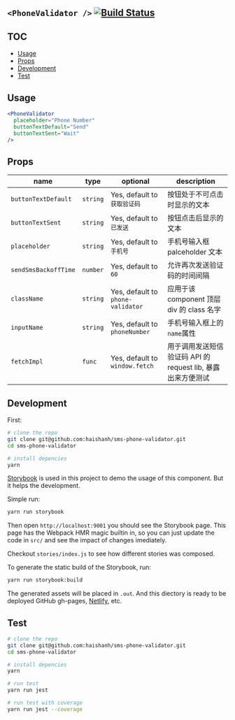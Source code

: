 ## `<PhoneValidator />` [![Build Status](https://travis-ci.org/haishanh/sms-phone-validator.svg?branch=master)](https://travis-ci.org/haishanh/sms-phone-validator)

## TOC

-   [Usage](#usage)
-   [Props](#props)
-   [Development](#development)
-   [Test](#test)

## Usage

```jsx
<PhoneValidator
  placeholder="Phone Number"
  buttonTextDefault="Send"
  buttonTextSent="Wait"
/>
```

## Props

| name                 | type     | optional                          | description                             |
| -------------------- | -------- | --------------------------------- | --------------------------------------- |
| `buttonTextDefault`  | `string` | Yes, default to `获取验证码`           | 按钮处于不可点击时显示的文本                          |
| `buttonTextSent`     | `string` | Yes, default to `已发送`             | 按钮点击后显示的文本                              |
| `placeholder`        | `string` | Yes, default to `手机号`             | 手机号输入框 palceholder 文本                   |
| `sendSmsBackoffTime` | `number` | Yes, default to `60`              | 允许再次发送验证码的时间间隔                          |
| `className`          | `string` | Yes, default to `phone-validator` | 应用于该 component 顶层 div 的 class 名字        |
| `inputName`          | `string` | Yes, default to `phoneNumber`     | 手机号输入框上的`name`属性                        |
| `fetchImpl`          | `func`   | Yes, default to `window.fetch`    | 用于调用发送短信验证码 API 的 request lib, 暴露出来方便测试 |

## Development

First:

```bash
# clone the repo
git clone git@github.com:haishanh/sms-phone-validator.git
cd sms-phone-validator

# install depencies
yarn
```

[Storybook] is used in this project to demo the usage of this component. But it helps the development.

Simple run:

```bash
yarn run storybook
```

Then open `http://localhost:9001` you should see the Storybook page. This page has the Webpack HMR magic builtin in, so you can just update the code in `src/` and see the impact of changes imediately.

Checkout `stories/index.js` to see how different stories was composed.

To generate the static build of the Storybook, run:

```bash
yarn run storybook:build
```

The generated assets will be placed in `.out`. And this diectory is ready to be deployed GitHub gh-pages, [Netlify], etc.

[storybook]: https://storybook.js.org/

[netlify]: https://www.netlify.com/

## Test

```bash
# clone the repo
git clone git@github.com:haishanh/sms-phone-validator.git
cd sms-phone-validator

# install depencies
yarn

# run test
yarn run jest

# run test with coverage
yarn run jest --coverage
```
